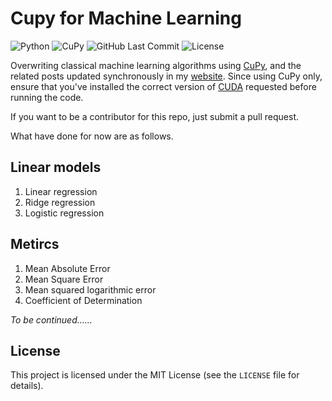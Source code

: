 # Cupy for Machine Learning

![Python](https://img.shields.io/github/pipenv/locked/python-version/ImJuanan/flask-milligram?style=flat-square)
![CuPy](https://img.shields.io/badge/CuPy-v7.8-purple.svg?logoColor=white&colorB=purple&style=flat-square&colorA=4c566a)
![GitHub Last Commit](https://img.shields.io/github/last-commit/ImJuanan/cupyml?color=red&style=flat-square)
![License](https://img.shields.io/github/license/ImJuanan/cupyml?style=flat-square)

Overwriting classical machine learning algorithms using [CuPy](https://docs.cupy.dev/en/stable/), and the related posts updated synchronously in my [website](https://www.yangxk196.com). Since using CuPy only, ensure that you've installed the correct version of [CUDA](https://developer.nvidia.com/cuda-toolkit) requested before running the code.

If you want to be a contributor for this repo, just submit a pull request.

What have done for now are as follows.

## Linear models

1. Linear regression
2. Ridge regression
3. Logistic regression

## Metircs

1. Mean Absolute Error
2. Mean Square Error
3. Mean squared logarithmic error
4. Coefficient of Determination

_To be continued……_

## License

This project is licensed under the MIT License (see the
`LICENSE` file for details).
